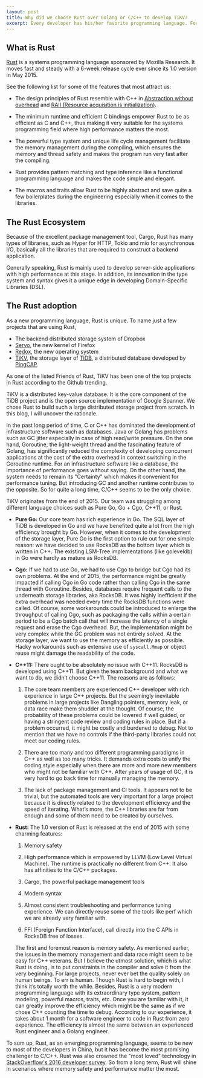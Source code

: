 ```yaml
---
layout: post
title: Why did we choose Rust over Golang or C/C++ to develop TiKV?
excerpt: Every developer has his/her favorite programming language. For the TiKV team members, it's Rust.
---
```


## What is Rust

[Rust](https://en.wikipedia.org/wiki/Rust_(programming_language)) is a systems programming language sponsored by Mozilla Research. It moves fast and steady with a 6-week release cycle ever since its 1.0 version in May 2015.

See the following list for some of the features that most attract us:

+ The design principles of Rust resemble with C++ in [Abstraction without overhead](https://blog.rust-lang.org/2015/05/11/traits.html) and [RAII (Resource acquisition is initialization)](https://rustbyexample.com/scope/raii.html).

+ The minimum runtime and efficient C bindings empower Rust to be as efficient as C and C++, thus making it very suitable for the systems programming field where high performance matters the most.

+ The powerful type system and unique life cycle management facilitate the memory management during the compiling, which ensures the memory and thread safety and makes the program run very fast after the compiling.

+ Rust provides pattern matching and type inference like a functional programming language and makes the code simple and elegant.

+ The macros and traits allow Rust to be highly abstract and save quite a few boilerplates during the engineering especially when it comes to the libraries.

## The Rust Ecosystem

Because of the excellent package management tool, Cargo, Rust has many types of libraries, such as Hyper for HTTP, Tokio and mio for asynchronous I/O, basically all the libraries that are required to construct a backend application.

Generally speaking, Rust is mainly used to develop server-side applications with high performance at this stage. In addition, its innovation in the type system and syntax gives it a unique edge in developing Domain-Specific Libraries (DSL).

## The Rust adoption

As a new programming language, Rust is unique. To name just a few projects that are using Rust,

+ The backend distributed storage system of Dropbox
+ [Servo](https://github.com/servo/servo), the new kernel of Firefox
+ [Redox](https://github.com/redox-os/redox), the new operating system
+ [TiKV](https://github.com/pingcap/tikv), the storage layer of [TiDB](https://github.com/pingcap/tidb), a distributed database developed by [PingCAP](https://pingcap.com/index).

As one of the listed Friends of Rust, TiKV has been one of the top projects in Rust according to the Github trending.

TiKV is a distributed key-value database. It is the core component of the TiDB project and is the open source implementation of Google Spanner. We chose Rust to build such a large distributed storage project from scratch. In this blog, I will uncover the rationale. 

In the past long period of time, C or C++ has dominated the development of infrastructure software such as databases. Java or Golang has problems such as GC jitter especially in case of high read/write pressure. On the one hand, Goroutine, the light-weight thread and the fascinating feature of Golang, has significantly reduced the complexity of developing concurrent applications at the cost of the extra overhead in context switching in the Goroutine runtime. For an infrastructure software like a database, the importance of performance goes without saying. On the other hand, the system needs to remain its "Certainty" which makes it convenient for performance tuning. But introducing GC and another runtime contributes to the opposite. So for quite a long time, C/C++ seems to be the only choice.

TiKV originates from the end of 2015. Our team was struggling among different language choices such as Pure Go, Go + Cgo, C++11, or Rust.

+ **Pure Go:** Our core team has rich experience in Go. The SQL layer of TiDB is developed in Go and we have benefited quite a lot from the high efficiency brought by Go. However, when it comes to the development of the storage layer, Pure Go is the first option to rule out for one simple reason: we have decided to use RocksDB as the bottom layer which is written in C++. The existing LSM-Tree implementations (like goleveldb)  in Go were hardly as mature as RocksDB.

+ **Cgo:** If we had to use Go, we had to use Cgo to bridge but Cgo had its own problems. At the end of 2015, the performance might be greatly impacted if calling Cgo in Go code rather than calling Cgo in the same thread with Goroutine. Besides, databases require frequent calls to the underneath storage libraries, aka RocksDB. It was highly inefficient if the extra overhead was needed every time the RocksDB functions were called. Of course, some workarounds could be introduced to enlarge the throughput of calling Cgo, such as packaging the calls within a certain period to be a Cgo batch call that will increase the latency of a single request and erase the Cgo overhead. But, the implementation might be very complex while the GC problem was not entirely solved. At the storage layer, we want to use the memory as efficiently as possible. Hacky workarounds such as extensive use of `syscall.Mmap` or object reuse might damage the readability of the code.

+ **C++11:** There ought to be absolutely no issue with C++11. RocksDB is developed using C++11. But given the team background and what we want to do, we didn’t choose C++11. The reasons are as follows:

    1.	The core team members are experienced C++ developer with rich experience in large C++ projects. But the seemingly inevitable problems in large projects like Dangling pointers, memory leak, or data race make them shudder at the thought. Of course, the probability of these problems could be lowered if well guided, or having a stringent code review and coding rules in place. But if a problem occurred, it might be costly and burdened to debug. Not to mention that we have no controls if the third-party libraries could not meet our coding rules.

    2.	There are too many and too different programming paradigms in C++ as well as too many tricks. It demands extra costs to unify the coding style especially when there are more and more new members who might not be familiar with C++. After years of usage of GC, it is very hard to go back time for manually managing the memory.

    3.	The lack of package management and CI tools. It appears not to be trivial, but the automated tools are very important for a large project because it is directly related to the development efficiency and the speed of iterating. What’s more, the C++ libraries are far from enough and some of them need to be created by ourselves.

+ **Rust:** The 1.0 version of Rust is released at the end of 2015 with some charming features:

    1.	Memory safety

    2.	High performance which is empowered by LLVM (Low Level Virtual Machine). The runtime is practically no different from C++. It also has affinities to the C/C++ packages.

    3.	Cargo, the powerful package management tools

    4.	Modern syntax

    5.	Almost consistent troubleshooting and performance tuning experience. We can directly reuse some of the tools like perf which we are already very familiar with.

    6.	FFI (Foreign Function Interface), call directly into the C APIs in RocksDB free of losses.

    The first and foremost reason is memory safety. As mentioned earlier, the issues in the memory management and data race might seem to be easy for C++ veterans. But I believe the utmost solution, which is what Rust is doing, is to put constraints in the compiler and solve it from the very beginning. For large projects, never ever bet the quality solely on human beings. To err is human. Though Rust is hard to begin with, I think it’s totally worth the while. Besides, Rust is a very modern programming language with its extraordinary type system, pattern modeling, powerful macros, traits, etc. Once you are familiar with it, it can greatly improve the efficiency which might be the same as if we chose C++ counting the time to debug. According to our experience, it takes about 1 month for a software engineer to code in Rust from zero experience. The efficiency is almost the same between an experienced Rust engineer and a Golang engineer.

To sum up, Rust, as an emerging programming language, seems to be new to most of the developers in China, but it has become the most promising challenger to C/C++. Rust was also crowned the "most loved" technology in [StackOverflow's 2016 developer survey](http://techbeacon.com/highlights-stack-overflow-2016-developer-survey). So from a long term, Rust will shine in scenarios where memory safety and performance matter the most.
